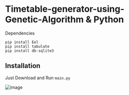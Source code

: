 # Timetable-generator-using-Genetic-Algorithm & Python
Dependencies
```
pip install Eel
pip install tabulate
pip install db-sqlite3
```
## Installation
Just Download and Run `main.py`

![image](https://user-images.githubusercontent.com/79639825/204523116-d72fcf80-4730-465f-b55a-ec04d0dc20f6.png)
